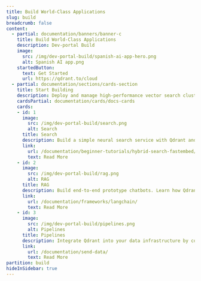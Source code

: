 ```yaml
---
title: Build World-Class Applications
slug: build
breadcrumb: false
content:
  - partial: documentation/banners/banner-c
    title: Build World-Class Applications
    description: Dev-portal Build
    image:
      src: /img/dev-portal-build/spanish-ai-app-hero.png
      alt: Spanish AI app.png
    startedButton:
      text: Get Started
      url: https://qdrant.to/cloud
  - partial: documentation/sections/cards-section
    title: Start Building
    description: Deploy and manage high-performance vector search clusters across cloud environments. Easily scale with fully managed cloud solutions, integrate seamlessly across hybrid setups, or maintain complete control with private cloud deployments in Kubernetes.
    cardsPartial: documentation/cards/docs-cards
    cards:
    - id: 1
      image:
        src: /img/dev-portal-build/search.png
        alt: Search
      title: Search
      description: Build a simple neural search service with Qdrant and FastEmbed. Learn how to upload data, create indexes, and run search queries.
      link:
        url: /documentation/beginner-tutorials/hybrid-search-fastembed/
        text: Read More
    - id: 2
      image:
        src: /img/dev-portal-build/rag.png
        alt: RAG
      title: RAG
      description: Build end-to-end prototype chatbots. Learn how Qdrant integrates with popular RAG frameworks like LangChain and Llamaindex.
      link:
        url: /documentation/frameworks/langchain/
        text: Read More
    - id: 3
      image:
        src: /img/dev-portal-build/pipelines.png
        alt: Pipelines
      title: Pipelines
      description: Integrate Qdrant into your data infrastructure by connecting with popular data engineering tools.
      link:
        url: /documentation/send-data/
        text: Read More
partition: build
hideInSidebar: true
---
```

